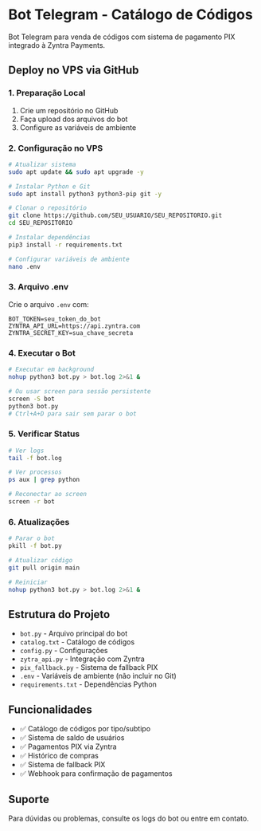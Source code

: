 # Bot Telegram - Catálogo de Códigos

Bot Telegram para venda de códigos com sistema de pagamento PIX integrado à Zyntra Payments.

## Deploy no VPS via GitHub

### 1. Preparação Local

1. Crie um repositório no GitHub
2. Faça upload dos arquivos do bot
3. Configure as variáveis de ambiente

### 2. Configuração no VPS

```bash
# Atualizar sistema
sudo apt update && sudo apt upgrade -y

# Instalar Python e Git
sudo apt install python3 python3-pip git -y

# Clonar o repositório
git clone https://github.com/SEU_USUARIO/SEU_REPOSITORIO.git
cd SEU_REPOSITORIO

# Instalar dependências
pip3 install -r requirements.txt

# Configurar variáveis de ambiente
nano .env
```

### 3. Arquivo .env

Crie o arquivo `.env` com:

```
BOT_TOKEN=seu_token_do_bot
ZYNTRA_API_URL=https://api.zyntra.com
ZYNTRA_SECRET_KEY=sua_chave_secreta
```

### 4. Executar o Bot

```bash
# Executar em background
nohup python3 bot.py > bot.log 2>&1 &

# Ou usar screen para sessão persistente
screen -S bot
python3 bot.py
# Ctrl+A+D para sair sem parar o bot
```

### 5. Verificar Status

```bash
# Ver logs
tail -f bot.log

# Ver processos
ps aux | grep python

# Reconectar ao screen
screen -r bot
```

### 6. Atualizações

```bash
# Parar o bot
pkill -f bot.py

# Atualizar código
git pull origin main

# Reiniciar
nohup python3 bot.py > bot.log 2>&1 &
```

## Estrutura do Projeto

- `bot.py` - Arquivo principal do bot
- `catalog.txt` - Catálogo de códigos
- `config.py` - Configurações
- `zytra_api.py` - Integração com Zyntra
- `pix_fallback.py` - Sistema de fallback PIX
- `.env` - Variáveis de ambiente (não incluir no Git)
- `requirements.txt` - Dependências Python

## Funcionalidades

- ✅ Catálogo de códigos por tipo/subtipo
- ✅ Sistema de saldo de usuários
- ✅ Pagamentos PIX via Zyntra
- ✅ Histórico de compras
- ✅ Sistema de fallback PIX
- ✅ Webhook para confirmação de pagamentos

## Suporte

Para dúvidas ou problemas, consulte os logs do bot ou entre em contato.